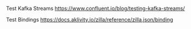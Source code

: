 Test Kafka Streams 
https://www.confluent.io/blog/testing-kafka-streams/


Test Bindings
https://docs.aklivity.io/zilla/reference/zilla.json/binding

